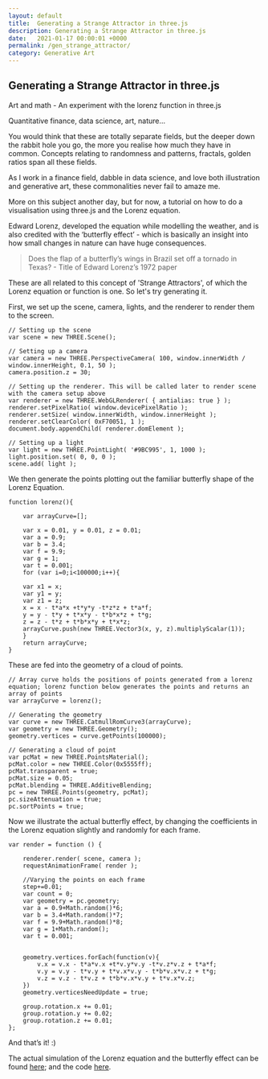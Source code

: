 ```yaml
---
layout: default
title:  Generating a Strange Attractor in three.js
description: Generating a Strange Attractor in three.js
date:   2021-01-17 00:00:01 +0000
permalink: /gen_strange_attractor/
category: Generative Art
---
```

## Generating a Strange Attractor in three.js

Art and math - An experiment with the lorenz function in three.js

Quantitative finance, data science, art, nature...

You would think that these are totally separate fields, but the deeper down the rabbit hole you go, the more you realise how much they have in common. Concepts relating to randomness and patterns, fractals, golden ratios span all these fields.

As I work in a finance field, dabble in data science, and love both illustration and generative art, these commonalities never fail to amaze me. 

More on this subject another day, but for now, a tutorial on how to do a visualisation using three.js and the Lorenz equation.

Edward Lorenz, developed the equation while modelling the weather, and is also credited with the ‘butterfly effect’ - which is basically an insight into how small changes in nature can have huge consequences. 

> Does the flap of a butterfly’s wings in Brazil set off a tornado in Texas?  - Title of Edward Lorenz’s 1972 paper

These are all related to this concept of 'Strange Attractors', of which the Lorenz equation or function is one. So let's try generating it.

First, we set up the scene, camera, lights, and the renderer to render them to the screen.
```
// Setting up the scene
var scene = new THREE.Scene();

// Setting up a camera
var camera = new THREE.PerspectiveCamera( 100, window.innerWidth / window.innerHeight, 0.1, 50 );
camera.position.z = 30;

// Setting up the renderer. This will be called later to render scene with the camera setup above
var renderer = new THREE.WebGLRenderer( { antialias: true } );
renderer.setPixelRatio( window.devicePixelRatio );
renderer.setSize( window.innerWidth, window.innerHeight );
renderer.setClearColor( 0xF70051, 1 );
document.body.appendChild( renderer.domElement );

// Setting up a light
var light = new THREE.PointLight( '#9BC995', 1, 1000 );
light.position.set( 0, 0, 0 );
scene.add( light );
```
We then generate the points plotting out the familiar butterfly shape of the Lorenz Equation.
```
function lorenz(){

    var arrayCurve=[];

    var x = 0.01, y = 0.01, z = 0.01;
    var a = 0.9;
    var b = 3.4;
    var f = 9.9;
    var g = 1;
    var t = 0.001;
    for (var i=0;i<100000;i++){

    var x1 = x;
    var y1 = y;
    var z1 = z;
    x = x - t*a*x +t*y*y -t*z*z + t*a*f; 
    y = y - t*y + t*x*y - t*b*x*z + t*g;
    z = z - t*z + t*b*x*y + t*x*z;
    arrayCurve.push(new THREE.Vector3(x, y, z).multiplyScalar(1));   
    }
    return arrayCurve;
}
```
These are fed into the geometry of a cloud of points.
```
// Array curve holds the positions of points generated from a lorenz equation; lorenz function below generates the points and returns an array of points
var arrayCurve = lorenz();

// Generating the geometry
var curve = new THREE.CatmullRomCurve3(arrayCurve);
var geometry = new THREE.Geometry();
geometry.vertices = curve.getPoints(100000);

// Generating a cloud of point
var pcMat = new THREE.PointsMaterial();
pcMat.color = new THREE.Color(0x5555ff);
pcMat.transparent = true;
pcMat.size = 0.05;
pcMat.blending = THREE.AdditiveBlending;
pc = new THREE.Points(geometry, pcMat);
pc.sizeAttenuation = true;
pc.sortPoints = true;
```
Now we illustrate the actual butterfly effect, by changing the coefficients in the Lorenz equation slightly and randomly for each frame.
```
var render = function () {

    renderer.render( scene, camera );
    requestAnimationFrame( render );

    //Varying the points on each frame
    step+=0.01;
    var count = 0;
    var geometry = pc.geometry;
    var a = 0.9+Math.random()*6;
    var b = 3.4+Math.random()*7;
    var f = 9.9+Math.random()*8;
    var g = 1+Math.random();
    var t = 0.001;


    geometry.vertices.forEach(function(v){
        v.x = v.x - t*a*v.x +t*v.y*v.y -t*v.z*v.z + t*a*f; 
        v.y = v.y - t*v.y + t*v.x*v.y - t*b*v.x*v.z + t*g;
        v.z = v.z - t*v.z + t*b*v.x*v.y + t*v.x*v.z;
    })
    geometry.verticesNeedUpdate = true;

    group.rotation.x += 0.01;
    group.rotation.y += 0.02;
    group.rotation.z += 0.01;
};
```
And that’s it! :)

The actual simulation of the Lorenz equation and the butterfly effect can be found [here][1]; and the code [here][2].

[1]:	https://playgrdstar.github.io/lorenz_threejs/
[2]:	https://github.com/playgrdstar/lorenz_threejs